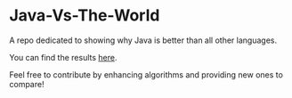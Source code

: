 # Java-Vs-The-World
A repo dedicated to showing why Java is better than all other languages.

You can find the results [here](results_summary.md).

Feel free to contribute by enhancing algorithms and providing new ones to compare!
